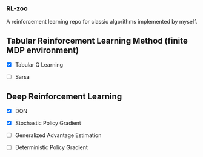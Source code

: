 ### RL-zoo

A reinforcement learning repo for classic algorithms implemented by myself.
 
## Tabular Reinforcement Learning Method (finite MDP environment)
 - [x] Tabular Q Learning
 - [ ] Sarsa


## Deep Reinforcement Learning
 - [x] DQN
 - [x] Stochastic Policy Gradient
 - [ ] Generalized Advantage Estimation
 - [ ] Deterministic Policy Gradient




